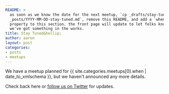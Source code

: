 ```yaml
---
README: >
  as soon as we know the date for the next meetup, `cp _drafts/stay-tuned.md
  _posts/YYYY-MM-DD-stay-tuned.md`, remove this README, and add a `when`
  property to this section. the front page will update to let folks know that
  we've got something in the works.
title: Stay Tuned&hellip;
author: aaron
layout: post
categories:
- posts
- meetups
---
```


We have a meetup planned for <x-date>{{ site.categories.meetups[0].when | date_to_xmlschema }}</x-date>, but we haven't announced any more details.

Check back here or <a href="{{ site.twitter.url }}">follow us on Twitter</a>
for updates.
